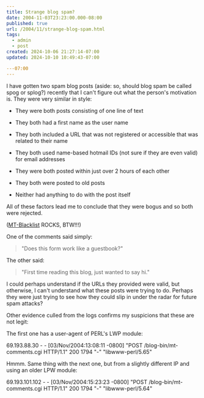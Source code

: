```yaml
---
title: Strange blog spam?
date: 2004-11-03T23:23:00.000-08:00
published: true
url: /2004/11/strange-blog-spam.html
tags:
  - admin
  - post
created: 2024-10-06 21:27:14-07:00
updated: 2024-10-10 10:49:43-07:00

---07:00
---
```


I have gotten two spam blog posts (aside: so, should blog spam be called spog or splog?) recently that I can't figure out what the person's motivation is. They were very similar in style:  
  

  
*   They were both posts consisting of one line of text
  
*   They both had a first name as the user name
  
*   They both included a URL that was not registered or accessible that was related to their name
  
*   They both used name-based hotmail IDs (not sure if they are even valid) for email addresses
  
*   They were both posted within just over 2 hours of each other
  
*   They both were posted to old posts
  
*   Neither had anything to do with the post itself
  

  
  
All of these factors lead me to conclude that they were bogus and so both were rejected.  
  
([MT-Blacklist](http://www.jayallen.org/projects/mt-blacklist/) ROCKS, BTW!!!)  
  
One of the comments said simply:  
  

> "Does this form work like a guestbook?"

  
  
The other said:  
  

> "First time reading this blog, just wanted to say hi."

  
  
I could perhaps understand if the URLs they provided were valid, but otherwise, I can't understand what these posts were trying to do. Perhaps they were just trying to see how they could slip in under the radar for future spam attacks?  
  
Other evidence culled from the logs confirms my suspicions that these are not legit:  
  
The first one has a user-agent of PERL's LWP module:  
  
69.193.88.30 - - \[03/Nov/2004:13:08:11 -0800\] "POST /blog-bin/mt-comments.cgi HTTP/1.1" 200 1794 "-" "libwww-perl/5.65"  
  
Hmmm. Same thing with the next one, but from a slightly different IP and using an older LPW module:  
  
69.193.101.102 - - \[03/Nov/2004:15:23:23 -0800\] "POST /blog-bin/mt-comments.cgi HTTP/1.1" 200 1794 "-" "libwww-perl/5.64"